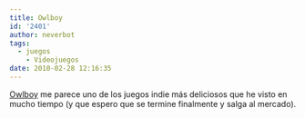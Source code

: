 ```yaml
---
title: Owlboy
id: '2401'
author: neverbot
tags:
  - juegos
    - Videojuegos
date: 2010-02-28 12:16:35
---
```


[Owlboy](http://www.dpadstudio.com/default.asp?template=project&id=2) me parece uno de los juegos indie más deliciosos que he visto en mucho tiempo (y que espero que se termine finalmente y salga al mercado).